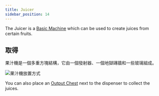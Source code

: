 ```yaml
---
title: Juicer
sidebar_position: 14
---
```


The Juicer is a [Basic Machine](Basic-Machines.md) which can be used to create juices from certain fruits.

## 取得

果汁機是一個多重方塊結構，它由一個發射器、一個地獄磚牆和一些玻璃組成。

![果汁機放置方式](https://raw.githubusercontent.com/TheBusyBiscuit/Slimefun4-Wiki/master/images/multiblock-juicer.png)

You can also place an [Output Chest](Output-Chest.md) next to the dispenser to collect the juices.
